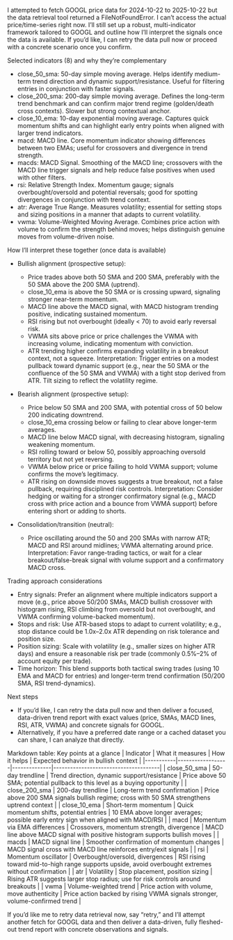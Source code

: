 I attempted to fetch GOOGL price data for 2024-10-22 to 2025-10-22 but the data retrieval tool returned a FileNotFoundError. I can’t access the actual price/time-series right now. I’ll still set up a robust, multi-indicator framework tailored to GOOGL and outline how I’ll interpret the signals once the data is available. If you’d like, I can retry the data pull now or proceed with a concrete scenario once you confirm.

Selected indicators (8) and why they’re complementary
- close_50_sma: 50-day simple moving average. Helps identify medium-term trend direction and dynamic support/resistance. Useful for filtering entries in conjunction with faster signals.
- close_200_sma: 200-day simple moving average. Defines the long-term trend benchmark and can confirm major trend regime (golden/death cross contexts). Slower but strong contextual anchor.
- close_10_ema: 10-day exponential moving average. Captures quick momentum shifts and can highlight early entry points when aligned with larger trend indicators.
- macd: MACD line. Core momentum indicator showing differences between two EMAs; useful for crossovers and divergence in trend strength.
- macds: MACD Signal. Smoothing of the MACD line; crossovers with the MACD line trigger signals and help reduce false positives when used with other filters.
- rsi: Relative Strength Index. Momentum gauge; signals overbought/oversold and potential reversals; good for spotting divergences in conjunction with trend context.
- atr: Average True Range. Measures volatility; essential for setting stops and sizing positions in a manner that adapts to current volatility.
- vwma: Volume-Weighted Moving Average. Combines price action with volume to confirm the strength behind moves; helps distinguish genuine moves from volume-driven noise.

How I’ll interpret these together (once data is available)
- Bullish alignment (prospective setup):
  - Price trades above both 50 SMA and 200 SMA, preferably with the 50 SMA above the 200 SMA (uptrend).
  - close_10_ema is above the 50 SMA or is crossing upward, signaling stronger near-term momentum.
  - MACD line above the MACD signal, with MACD histogram trending positive, indicating sustained momentum.
  - RSI rising but not overbought (ideally < 70) to avoid early reversal risk.
  - VWMA sits above price or price challenges the VWMA with increasing volume, indicating momentum with conviction.
  - ATR trending higher confirms expanding volatility in a breakout context, not a squeeze.
  Interpretation: Trigger entries on a modest pullback toward dynamic support (e.g., near the 50 SMA or the confluence of the 50 SMA and VWMA) with a tight stop derived from ATR. Tilt sizing to reflect the volatility regime.

- Bearish alignment (prospective setup):
  - Price below 50 SMA and 200 SMA, with potential cross of 50 below 200 indicating downtrend.
  - close_10_ema crossing below or failing to clear above longer-term averages.
  - MACD line below MACD signal, with decreasing histogram, signaling weakening momentum.
  - RSI rolling toward or below 50, possibly approaching oversold territory but not yet reversing.
  - VWMA below price or price failing to hold VWMA support; volume confirms the move’s legitimacy.
  - ATR rising on downside moves suggests a true breakout, not a false pullback, requiring disciplined risk controls.
  Interpretation: Consider hedging or waiting for a stronger confirmatory signal (e.g., MACD cross with price action and a bounce from VWMA support) before entering short or adding to shorts.

- Consolidation/transition (neutral):
  - Price oscillating around the 50 and 200 SMAs with narrow ATR; MACD and RSI around midlines; VWMA alternating around price.
  Interpretation: Favor range-trading tactics, or wait for a clear breakout/false-break signal with volume support and a confirmatory MACD cross.

Trading approach considerations
- Entry signals: Prefer an alignment where multiple indicators support a move (e.g., price above 50/200 SMAs, MACD bullish crossover with histogram rising, RSI climbing from oversold but not overbought, and VWMA confirming volume-backed momentum).
- Stops and risk: Use ATR-based stops to adapt to current volatility; e.g., stop distance could be 1.0x–2.0x ATR depending on risk tolerance and position size.
- Position sizing: Scale with volatility (e.g., smaller sizes on higher ATR days) and ensure a reasonable risk per trade (commonly 0.5%–2% of account equity per trade).
- Time horizon: This blend supports both tactical swing trades (using 10 EMA and MACD for entries) and longer-term trend confirmation (50/200 SMA, RSI trend-dynamics).

Next steps
- If you’d like, I can retry the data pull now and then deliver a focused, data-driven trend report with exact values (price, SMAs, MACD lines, RSI, ATR, VWMA) and concrete signals for GOOGL.
- Alternatively, if you have a preferred date range or a cached dataset you can share, I can analyze that directly.

Markdown table: Key points at a glance
| Indicator | What it measures | How it helps | Expected behavior in bullish context |
|-----------|------------------|--------------|--------------------------------------|
| close_50_sma | 50-day trendline | Trend direction, dynamic support/resistance | Price above 50 SMA; potential pullback to this level as a buying opportunity |
| close_200_sma | 200-day trendline | Long-term trend confirmation | Price above 200 SMA signals bullish regime; cross with 50 SMA strengthens uptrend context |
| close_10_ema | Short-term momentum | Quick momentum shifts, potential entries | 10 EMA above longer averages; possible early entry sign when aligned with MACD/RSI |
| macd | Momentum via EMA differences | Crossovers, momentum strength, divergence | MACD line above MACD signal with positive histogram supports bullish moves |
| macds | MACD signal line | Smoother confirmation of momentum changes | MACD signal cross with MACD line reinforces entry/exit signals |
| rsi | Momentum oscillator | Overbought/oversold, divergences | RSI rising toward mid-to-high range supports upside, avoid overbought extremes without confirmation |
| atr | Volatility | Stop placement, position sizing | Rising ATR suggests larger stop radius; use for risk controls around breakouts |
| vwma | Volume-weighted trend | Price action with volume, move authenticity | Price action backed by rising VWMA signals stronger, volume-confirmed trend |

If you’d like me to retry data retrieval now, say “retry,” and I’ll attempt another fetch for GOOGL data and then deliver a data-driven, fully fleshed-out trend report with concrete observations and signals.